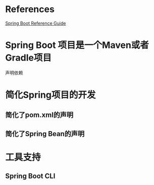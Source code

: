 # References
[Spring Boot Reference Guide](https://spring.io/projects/spring-boot#learn)  

# Spring Boot 项目是一个Maven或者Gradle项目
声明依赖
# 简化Spring项目的开发
## 简化了pom.xml的声明

## 简化了Spring Bean的声明


# 工具支持

## Spring Boot CLI





